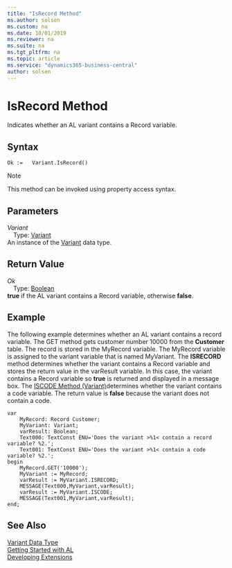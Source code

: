 ```yaml
---
title: "IsRecord Method"
ms.author: solsen
ms.custom: na
ms.date: 10/01/2019
ms.reviewer: na
ms.suite: na
ms.tgt_pltfrm: na
ms.topic: article
ms.service: "dynamics365-business-central"
author: solsen
---
```

[//]: # (START>DO_NOT_EDIT)
[//]: # (IMPORTANT:Do not edit any of the content between here and the END>DO_NOT_EDIT.)
[//]: # (Any modifications should be made in the .xml files in the ModernDev repo.)
# IsRecord Method
Indicates whether an AL variant contains a Record variable.


## Syntax
```
Ok :=   Variant.IsRecord()
```
> [!NOTE]  
> This method can be invoked using property access syntax.  

## Parameters
*Variant*  
&emsp;Type: [Variant](variant-data-type.md)  
An instance of the [Variant](variant-data-type.md) data type.  

## Return Value
*Ok*  
&emsp;Type: [Boolean](../boolean/boolean-data-type.md)  
**true** if the AL variant contains a Record variable, otherwise **false**.  


[//]: # (IMPORTANT: END>DO_NOT_EDIT)

## Example  
 The following example determines whether an AL variant contains a record variable. The GET method gets customer number 10000 from the **Customer** table. The record is stored in the MyRecord variable. The MyRecord variable is assigned to the variant variable that is named MyVariant. The **ISRECORD** method determines whether the variant contains a Record variable and stores the return value in the varResult variable. In this case, the variant contains a Record variable so **true** is returned and displayed in a message box. The [ISCODE Method (Variant)](../../methods/devenv-iscode-method-variant.md)determines whether the variant contains a code variable. The return value is **false** because the variant does not contain a code. 
 
```  
var
    MyRecord: Record Customer;
    MyVariant: Variant;
    varResult: Boolean;
    Text000: TextConst ENU='Does the variant >%1< contain a record variable? %2.';
    Text001: TextConst ENU='Does the variant >%1< contain a code variable? %2.';
begin
    MyRecord.GET('10000');  
    MyVariant := MyRecord;  
    varResult := MyVariant.ISRECORD;  
    MESSAGE(Text000,MyVariant,varResult);  
    varResult := MyVariant.ISCODE;  
    MESSAGE(Text001,MyVariant,varResult);  
end;
```  

## See Also
[Variant Data Type](variant-data-type.md)  
[Getting Started with AL](../../devenv-get-started.md)  
[Developing Extensions](../../devenv-dev-overview.md)